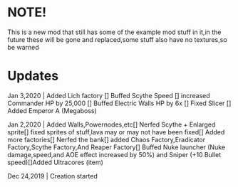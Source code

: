 # NOTE!
This is a new mod that still has some of the example mod stuff in it,in the future these will be gone and replaced,some stuff also have no textures,so be warned

# Updates
Jan 3,2020 |
Added Lich factory [] Buffed Scythe Speed [] increased Commander HP by 25,000 [] Buffed Electric Walls HP by 6x [] Fixed Slicer [] Added Emperor A (Megaboss)

Jan 2,2020 |
Added Walls,Powernodes,etc[]
Nerfed Scythe + Enlarged sprite[]
fixed sprites of stuff,lava may or may not have been fixed[]
Added more factories[]
Nerfed the bank[]
added Chaos Factory,Eradicator Factory,Scythe Factory,And Reaper Factory[]
Buffed Nuke launcher (Nuke damage,speed,and AOE effect increased by 50%) and Sniper (+10 Bullet speed)[]Added Ultracores (item)

Dec 24,2019 |
Creation started
